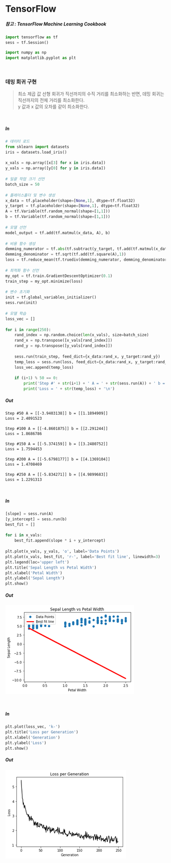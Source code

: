 
# TensorFlow

##### 참고 : TensorFlow Machine Learning Cookbook


```python
import tensorflow as tf
sess = tf.Session()
```

```python
import numpy as np
import matplotlib.pyplot as plt
```

<br>

### 데밍 회귀 구현
> 최소 제곱 값 선형 회귀가 직선까지의 수직 거리를 최소화하는 반면, 데밍 회귀는 직선까지의 전체 거리를 최소화한다. <br>
> y 값과 x 값의 오차를 같이 최소화한다.

<br>

##### In
```python
# 데이터 로드
from sklearn import datasets
iris = datasets.load_iris()

x_vals = np.array([x[3] for x in iris.data])
y_vals = np.array([y[0] for y in iris.data])

# 일괄 작업 크기 선언
batch_size = 50

# 플레이스홀더 및 변수 생성
x_data = tf.placeholder(shape=[None,1], dtype=tf.float32)
y_target = tf.placeholder(shape=[None,1], dtype=tf.float32)
A = tf.Variable(tf.random_normal(shape=[1,1]))
b = tf.Variable(tf.random_normal(shape=[1,1]))

# 모델 선언
model_output = tf.add(tf.matmul(x_data, A), b)

# 비용 함수 생성
demming_numerator = tf.abs(tf.subtract(y_target, tf.add(tf.matmul(x_data, A), b)))
demming_denominator = tf.sqrt(tf.add(tf.square(A),1))
loss = tf.reduce_mean(tf.truediv(demming_numerator, demming_denominator))

# 최적화 함수 선언
my_opt = tf.train.GradientDescentOptimizer(0.1)
train_step = my_opt.minimize(loss)

# 변수 초기화
init = tf.global_variables_initializer()
sess.run(init)

# 모델 학습
loss_vec = []

for i in range(250):
    rand_index = np.random.choice(len(x_vals), size=batch_size)
    rand_x = np.transpose([x_vals[rand_index]])
    rand_y = np.transpose([y_vals[rand_index]])
    
    sess.run(train_step, feed_dict={x_data:rand_x, y_target:rand_y})
    temp_loss = sess.run(loss, feed_dict={x_data:rand_x, y_target:rand_y})
    loss_vec.append(temp_loss)
    
    if (i+1) % 50 == 0:
        print('Step #' + str(i+1) + ' A = ' + str(sess.run(A)) + ' b = ' + str(sess.run(b)))
        print('Loss = ' + str(temp_loss) + '\n')
```
##### Out
    Step #50 A = [[-3.9403138]] b = [[1.1894909]]
    Loss = 2.4091523
    
    Step #100 A = [[-4.8601875]] b = [[2.291244]]
    Loss = 1.8686786
    
    Step #150 A = [[-5.374159]] b = [[3.2480752]]
    Loss = 1.7594453
    
    Step #200 A = [[-5.6798177]] b = [[4.1369104]]
    Loss = 1.4708469
    
    Step #250 A = [[-5.834271]] b = [[4.9899683]]
    Loss = 1.2291313
    
<br>    

##### In
```python
[slope] = sess.run(A)
[y_intercept] = sess.run(b)
best_fit = []

for i in x_vals:
    best_fit.append(slope * i + y_intercept)

plt.plot(x_vals, y_vals, 'o', label='Data Points')
plt.plot(x_vals, best_fit, 'r-', label='Best fit line', linewidth=3)
plt.legend(loc='upper left')
plt.title('Sepal Length vs Petal Width')
plt.xlabel('Petal Width')
plt.ylabel('Sepal Length')
plt.show()
```
##### Out
![png](png/10_output_6_0.png)

<br>

##### In
```python
plt.plot(loss_vec, 'k-')
plt.title('Loss per Generation')
plt.xlabel('Generation')
plt.ylabel('Loss')
plt.show()
```
##### Out

![png](png/10_output_7_0.png)

